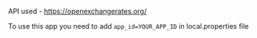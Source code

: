 API used - https://openexchangerates.org/

To use this app you need to add `app_id=YOUR_APP_ID` in local.properties file
